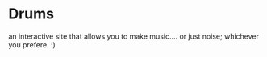 # Drums
an interactive site that allows you to make music.... or just noise; whichever you prefere. :) 

